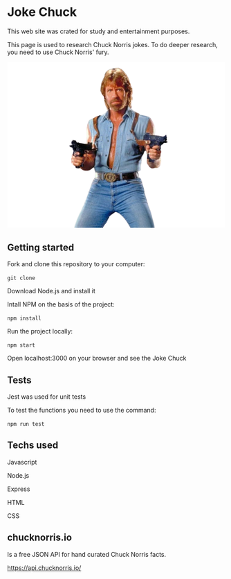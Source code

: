 # Joke Chuck
This web site was crated for study and entertainment purposes.

This page is used to research Chuck Norris jokes. To do deeper research, you need to use Chuck Norris' fury.

![](https://github.com/Felipecard/joke-chuck/blob/main/src/assets/img/fotoArma-removebg-preview.png)


## Getting started 
Fork and clone this repository to your computer:

```git clone```

Download Node.js and install it

Intall NPM on the basis of the project:

```npm install```

Run the project locally:

```npm start```

Open localhost:3000 on your browser and see the Joke Chuck


## Tests
Jest was used for unit tests

To test the functions you need to use the command:

```npm run test```


## Techs used
Javascript

Node.js

Express

HTML

CSS


## chucknorris.io
Is a free JSON API for hand curated Chuck Norris facts.

https://api.chucknorris.io/
